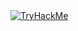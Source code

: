 <a href="https://tryhackme.com/p/HckN1L" target="_blank">
 <img src="https://tryhackme-badges.s3.amazonaws.com/HckN1L.png" alt="TryHackMe">
</a>
